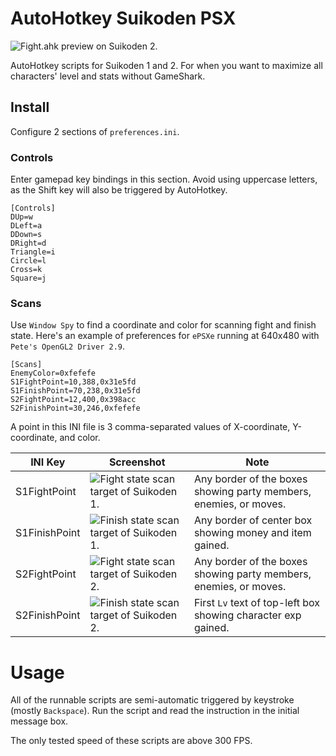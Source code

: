 # AutoHotkey Suikoden PSX

![Fight.ahk preview on Suikoden 2.](https://github.com/hendraanggrian/AutoHotkey-Suikoden-PSX/raw/assets/preview.gif)

AutoHotkey scripts for Suikoden 1 and 2. For when you want to maximize all characters' level and
stats without GameShark.

## Install

Configure 2 sections of `preferences.ini`.

### Controls

Enter gamepad key bindings in this section. Avoid using uppercase letters, as the Shift key will
also be triggered by AutoHotkey.

```
[Controls]
DUp=w
DLeft=a
DDown=s
DRight=d
Triangle=i
Circle=l
Cross=k
Square=j
```

### Scans

Use `Window Spy` to find a coordinate and color for scanning fight and finish state. Here's an
example of preferences for `ePSXe` running at 640x480 with `Pete's OpenGL2 Driver 2.9`.

```
[Scans]
EnemyColor=0xfefefe
S1FightPoint=10,388,0x31e5fd
S1FinishPoint=70,238,0x31e5fd
S2FightPoint=12,400,0x398acc
S2FinishPoint=30,246,0xfefefe
```

A point in this INI file is 3 comma-separated values of X-coordinate, Y-coordinate, and color.

| INI Key | Screenshot | Note |
| --- | --- | --- |
| S1FightPoint | ![Fight state scan target of Suikoden 1.](https://github.com/hendraanggrian/AutoHotkey-Suikoden-PSX/raw/assets/s1_fight.png) | Any border of the boxes showing party members, enemies, or moves. |
| S1FinishPoint | ![Finish state scan target of Suikoden 1.](https://github.com/hendraanggrian/AutoHotkey-Suikoden-PSX/raw/assets/s1_finish.png) | Any border of center box showing money and item gained. |
| S2FightPoint | ![Fight state scan target of Suikoden 2.](https://github.com/hendraanggrian/AutoHotkey-Suikoden-PSX/raw/assets/s2_fight.png) | Any border of the boxes showing party members, enemies, or moves. |
| S2FinishPoint | ![Finish state scan target of Suikoden 2.](https://github.com/hendraanggrian/AutoHotkey-Suikoden-PSX/raw/assets/s2_finish.png) | First `Lv` text of top-left box showing character exp gained. |

# Usage

All of the runnable scripts are semi-automatic triggered by keystroke (mostly `Backspace`). Run the
script and read the instruction in the initial message box.

The only tested speed of these scripts are above 300 FPS.
